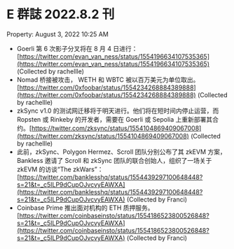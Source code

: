 # E 群誌 2022.8.2 刊

Property: August 3, 2022 10:25 AM

- Goerli 第 6 次影子分叉将在 8 月 4 日进行：[https://twitter.com/evan_van_ness/status/1554196634107535365](https://twitter.com/evan_van_ness/status/1554196634107535365) (Collected by rachellle)
- Nomad 桥接被攻击， WETH 和 WBTC 被以百万美元为单位取出。[https://twitter.com/0xfoobar/status/1554234268884389888](https://twitter.com/0xfoobar/status/1554234268884389888) (Collected by rachellle)
- zkSync v1.0 的测试网迁移将于明天进行。他们将在短时间内停止运营，而 Ropsten 或 Rinkeby 的开发者，需要在 Goerli 或 Sepolia 上重新部署其合约。[https://twitter.com/zksync/status/1554104869409067008](https://twitter.com/zksync/status/1554104869409067008) (Collected by rachellle)
- 此前，zkSync、Polygon Hermez、Scroll 团队分别公布了其 zkEVM 方案，Bankless 邀请了 Scroll 和 zkSync 团队的联合创始人，组织了一场关于 zkEVM 的访谈“The zkWars”：[https://twitter.com/banklesshq/status/1554439297100648448?s=21&t=_c5ILP9dCupOJvcvyEAWXA](https://twitter.com/banklesshq/status/1554439297100648448?s=21&t=_c5ILP9dCupOJvcvyEAWXA) (Collected by Franci)
- Coinbase Prime 推出面对机构的 ETH 质押服务。[https://twitter.com/coinbaseinsto/status/1554186523800526848?s=21&t=_c5ILP9dCupOJvcvyEAWXA](https://twitter.com/coinbaseinsto/status/1554186523800526848?s=21&t=_c5ILP9dCupOJvcvyEAWXA) (Collected by Franci)